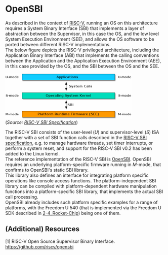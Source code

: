 # OpenSBI

As described in the context of [RISC-V](../2_RISCV-on-FPGA/2-1_RISC-V_ISA.md), running an OS on this architecture requires a System Binary Interface (SBI) that implements a layer of abstraction between the Supervisor, in this case the OS, and the low level System Execution Environment (SEE), and allows the OS software to be ported between different RISC-V implementations.  
The below figure depicts the RISC-V privileged architecture, including the Application Binary Interface (ABI) that implements the calling conventions between the Application and the Application Execution Environment (AEE), in this case provided by the OS, and the SBI between the OS and the SEE.

![RISC-V privileged architecture](images/riscv-system.png)  
(*Source: [RISC-V SBI Specification](https://github.com/riscv/riscv-sbi-doc)*)

The RISC-V SBI consists of the user-level (*U*) and supervisor-level (*S*) ISA together with a set of SBI function calls described in the [RISC-V SBI specification](https://github.com/riscv/riscv-sbi-doc), e.g. to manage hardware threads, set timer interrupts, or perform a system reset, and support for the RISC-V SBI v0.2 has been added to the Linux kernel.  
The reference implementation of the RISC-V SBI is [OpenSBI](https://github.com/riscv/opensbi).
OpenSBI requires an underlying platform-specific firmware running in *M*-mode, that confirms to OpenSBI's static SBI library.  
This library also defines an interface for integrating platform specific operations like console access functions.
The platform-independent SBI library can be compiled with platform-dependent hardware manipulation functions into a platform-specific SBI library, that implements the actual SBI call processing.  
OpenSBI already includes such platform specific examples for a range of platforms, with the Freedom U 540 (that is implemented via the Freedom U SDK described in [2-4_Rocket-Chip](../2_RISCV-on-FPGA/2-4_Rocket-Chip.md)) being one of them.

## (Additional) Resources

[1] RISC-V Open Source Supervisor Binary Interface. <https://github.com/riscv/opensbi>
